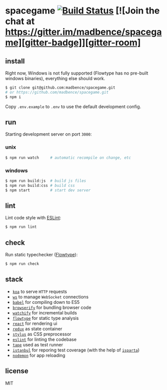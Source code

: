 # spacegame [![Build Status][travis-badge]][travis-repo] [![Join the chat at https://gitter.im/madbence/spacegame][gitter-badge]][gitter-room]

## install

Right now, Windows is not fully supported (Flowtype has no pre-built windows binaries), everything else should work.

```sh
$ git clone git@github.com:madbence/spacegame.git
# or https://github.com/madbence/spacegame.git
$ npm i
```

Copy `.env.example` to `.env` to use the default development config.

## run

Starting development server on port `3000`:

### unix

```sh
$ npm run watch     # automatic recompile on change, etc
```

### windows

```sh
$ npm run build:js  # build js files
$ npm run build:css # build css
$ npm start         # start dev server
```
## lint

Lint code style with [ESLint][eslint]:

```sh
$ npm run lint
```

## check

Run static typechecker ([Flowtype][flowtype]):

```sh
$ npm run check
```

## stack

- [`koa`][koa] to serve `HTTP` requests
- [`ws`][ws] to manage `WebSocket` connections
- [`babel`][babel] for compiling down to ES5
- [`browserify`][browserify] for bundling browser code
- [`watchify`][watchify] for incremental builds
- [`flowtype`][flowtype] for static type analysis
- [`react`][react] for rendering ui
- [`redux`][redux] as state container
- [`stylus`][stylus] as CSS preprocessor
- [`eslint`][eslint] for linting the codebase
- [`tape`][tape] used as test runner
- [`istanbul`][istanbul] for reporing test coverage (with the help of [`isparta`][isparta])
- [`nodemon`][nodemon] for app reloading

## license

MIT

[koa]: http://koajs.com
[ws]: https://npmjs.com/ws
[babel]: https://babeljs.io
[browserify]: http://browserify.org
[watchify]: https://npmjs.com/watchify
[flowtype]: http://flowtype.org
[react]: https://facebook.github.io/react
[redux]: http://rackt.github.io/redux/
[stylus]: https://learnboost.github.io/stylus/
[eslint]: http://eslint.org
[tape]: https://npmjs.com/tape
[istanbul]: https://gotwarlost.github.io/istanbul
[isparta]: https://github.com/douglasduteil/isparta
[nodemon]: http://nodemon.io
[travis-badge]: https://travis-ci.org/madbence/spacegame.svg
[travis-repo]: https://travis-ci.org/madbence/spacegame
[gitter-badge]: https://badges.gitter.im/madbence/spacegame.svg
[gitter-room]: https://gitter.im/madbence/spacegame
